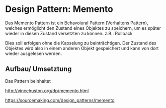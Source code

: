 # Design Pattern: Memento

Das Memento Pattern ist ein Behavoiural Pattern (Verhaltens Pattern), welches ermöglicht den Zustand eines Objektes zu speichern, um es später wieder in diesen Zustand versetzten zu können. z.B.: Rollback

Dies soll erfolgen ohne die Kapselung zu beinträchtigen. Der Zustand des Objektes wird also in einem anderen Objekt gespeichert und kann von dort wieder ausgelesen werden.

## Aufbau/ Umsetztung

Das Pattern beinhaltet 

http://vincehuston.org/dp/memento.html

https://sourcemaking.com/design_patterns/memento